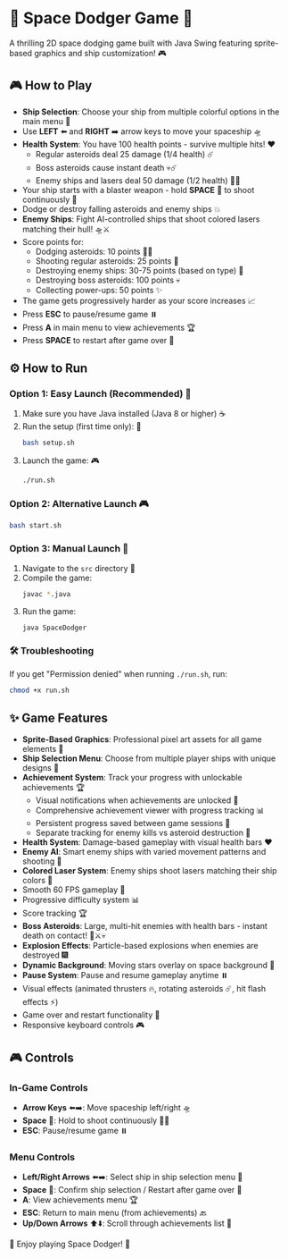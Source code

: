 # 🚀 Space Dodger Game 🌌

A thrilling 2D space dodging game built with Java Swing featuring sprite-based graphics and ship customization! 🎮

## 🎮 How to Play

- **Ship Selection**: Choose your ship from multiple colorful options in the main menu 🚁
- Use **LEFT** ⬅️ and **RIGHT** ➡️ arrow keys to move your spaceship 🛸
- **Health System**: You have 100 health points - survive multiple hits! ❤️
  - Regular asteroids deal 25 damage (1/4 health) ☄️
  - Boss asteroids cause instant death 💀☄️
  - Enemy ships and lasers deal 50 damage (1/2 health) 🚢💥
- Your ship starts with a blaster weapon - hold **SPACE** 🚀 to shoot continuously 🔫
- Dodge or destroy falling asteroids and enemy ships 💥
- **Enemy Ships**: Fight AI-controlled ships that shoot colored lasers matching their hull! 🛸⚔️
- Score points for:
  - Dodging asteroids: 10 points 🏃‍♂️
  - Shooting regular asteroids: 25 points 🎯
  - Destroying enemy ships: 30-75 points (based on type) 🎯
  - Destroying boss asteroids: 100 points 💀
  - Collecting power-ups: 50 points ✨
- The game gets progressively harder as your score increases 📈
- Press **ESC** to pause/resume game ⏸️
- Press **A** in main menu to view achievements 🏆
- Press **SPACE** to restart after game over 🔄

## ⚙️ How to Run

### Option 1: Easy Launch (Recommended) 🚀
1. Make sure you have Java installed (Java 8 or higher) ☕
2. Run the setup (first time only): 📁
   ```bash
   bash setup.sh
   ```
3. Launch the game: 🎮
   ```bash
   ./run.sh
   ```

### Option 2: Alternative Launch 🎮
```bash
bash start.sh
```

### Option 3: Manual Launch 🔧
1. Navigate to the `src` directory 📁
2. Compile the game:
   ```bash
   javac *.java
   ```
3. Run the game:
   ```bash
   java SpaceDodger
   ```

### 🛠️ Troubleshooting
If you get "Permission denied" when running `./run.sh`, run:
```bash
chmod +x run.sh
```

## ✨ Game Features

- **Sprite-Based Graphics**: Professional pixel art assets for all game elements 🎨
- **Ship Selection Menu**: Choose from multiple player ships with unique designs 🚁
- **Achievement System**: Track your progress with unlockable achievements 🏆
  - Visual notifications when achievements are unlocked 📢
  - Comprehensive achievement viewer with progress tracking 📊
  - Persistent progress saved between game sessions 💾
  - Separate tracking for enemy kills vs asteroid destruction 🎯
- **Health System**: Damage-based gameplay with visual health bars ❤️
- **Enemy AI**: Smart enemy ships with varied movement patterns and shooting 🤖
- **Colored Laser System**: Enemy ships shoot lasers matching their ship colors 🌈
- Smooth 60 FPS gameplay 🎯
- Progressive difficulty system 📊
- Score tracking 🏆
- **Boss Asteroids**: Large, multi-hit enemies with health bars - instant death on contact! 👹⚔️💀
- **Explosion Effects**: Particle-based explosions when enemies are destroyed 🎆
- **Dynamic Background**: Moving stars overlay on space background 🌟
- **Pause System**: Pause and resume gameplay anytime ⏸️
- Visual effects (animated thrusters 🔥, rotating asteroids ☄️, hit flash effects ⚡)
- Game over and restart functionality 🔄
- Responsive keyboard controls 🎮

## 🎮 Controls

### In-Game Controls
- **Arrow Keys** ⬅️➡️: Move spaceship left/right 🛸
- **Space** 🚀: Hold to shoot continuously 🔫💥
- **ESC**: Pause/resume game ⏸️

### Menu Controls
- **Left/Right Arrows** ⬅️➡️: Select ship in ship selection menu 🚁
- **Space** 🚀: Confirm ship selection / Restart after game over 🔄
- **A**: View achievements menu 🏆
- **ESC**: Return to main menu (from achievements) 🔙
- **Up/Down Arrows** ⬆️⬇️: Scroll through achievements list 📜

🌟 Enjoy playing Space Dodger! 🌟